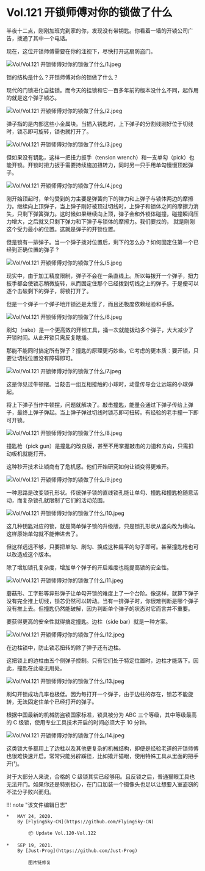 # Vol.121 开锁师傅对你的锁做了什么

半夜十二点，刚刚加班完到家的你，发现没有带钥匙。你看着一墙的开锁公司广告，拨通了其中一个电话。

现在，这位开锁师傅需要在你的注视下，尽快打开这扇防盗门。

![Vol/Vol.121 开锁师傅对你的锁做了什么/1.jpeg](https://cdn.jsdelivr.net/gh/just-prog/static/image/Vol/Vol.121%20开锁师傅对你的锁做了什么/1.jpeg)

锁的结构是什么？开锁师傅对你的锁做了什么？

现代的门锁进化自挂锁。而今天的挂锁和它一百多年前的版本没什么不同，起作用的就是这个弹子锁芯。

![Vol/Vol.121 开锁师傅对你的锁做了什么/2.jpeg](https://cdn.jsdelivr.net/gh/just-prog/static/image/Vol/Vol.121%20开锁师傅对你的锁做了什么/2.jpeg)

弹子指的是内部这些小金属块。当插入钥匙时，上下弹子的分割线刚好位于切线时，锁芯即可旋转，锁也就打开了。

![Vol/Vol.121 开锁师傅对你的锁做了什么/3.jpeg](https://cdn.jsdelivr.net/gh/just-prog/static/image/Vol/Vol.121%20开锁师傅对你的锁做了什么/3.jpeg)

但如果没有钥匙，这样一把扭力扳手（tension wrench）和一支单勾（pick）也能开锁。开锁时扭力扳手需要持续施加扭转力，同时另一只手用单勾慢慢顶起弹子。

![Vol/Vol.121 开锁师傅对你的锁做了什么/4.jpeg](https://cdn.jsdelivr.net/gh/just-prog/static/image/Vol/Vol.121%20开锁师傅对你的锁做了什么/4.jpeg)

刚开始顶起时，单勾受到的力主要是弹簧向下的弹力和上弹子与锁体两边的摩擦力。继续向上顶弹子，当上弹子刚好被顶过切线时，上弹子和锁体之间的摩擦力消失，只剩下弹簧弹力。这时候如果继续向上顶，弹子会和外锁体碰撞，碰撞瞬间压力增大，之后就又只剩下弹力和下弹子与锁体的摩擦力。我们要找的， 就是刚刚这个受力最小的位置。这就是弹子的开锁位置。

但是锁有一排弹子。当一个弹子拨对位置后，剩下的怎么办？如何固定住第一个已经到正确位置的弹子？

![Vol/Vol.121 开锁师傅对你的锁做了什么/5.jpeg](https://cdn.jsdelivr.net/gh/just-prog/static/image/Vol/Vol.121%20开锁师傅对你的锁做了什么/5.jpeg)

现实中，由于加工精度限制，弹子不会在一条直线上。所以每拨开一个弹子，扭力扳手都会使锁芯稍微旋转，从而固定住那个已经拨到切线之上的弹子。于是便可以逐个击破剩下的弹子，将锁打开了。

但是一个弹子一个弹子地开锁还是太慢了，而且还极度依赖经验和手感。

![Vol/Vol.121 开锁师傅对你的锁做了什么/6.jpeg](https://cdn.jsdelivr.net/gh/just-prog/static/image/Vol/Vol.121%20开锁师傅对你的锁做了什么/6.jpeg)

刷勾（rake）是一个更高效的开锁工具，捅一次就能拨动多个弹子，大大减少了开锁时间。从此开锁只需反复瞎捅。

那能不能同时搞定所有弹子？撞匙的原理更巧妙些，它考虑的更本质：要开锁，只要让切线位置没有障碍即可。

![Vol/Vol.121 开锁师傅对你的锁做了什么/7.jpeg](https://cdn.jsdelivr.net/gh/just-prog/static/image/Vol/Vol.121%20开锁师傅对你的锁做了什么/7.jpeg)

这是你见过牛顿摆。当敲击一组互相接触的小球时，动量传导会让远端的小球弹起。

将上下弹子当作牛顿摆，问题就解决了。敲击撞匙，能量会通过下弹子传给上弹子，最终上弹子弹起。当上弹子弹过切线时锁芯即可扭转。有经验的老手撞一下即可开锁。

![Vol/Vol.121 开锁师傅对你的锁做了什么/8.jpeg](https://cdn.jsdelivr.net/gh/just-prog/static/image/Vol/Vol.121%20开锁师傅对你的锁做了什么/8.jpeg)

撞匙枪（pick gun）是撞匙的改良版，甚至不用掌握敲击的力道和方向，只需扣动板机就能打开。

这种秒开技术让锁商有了危机感。他们开始研究如何让锁变得更难开。

![Vol/Vol.121 开锁师傅对你的锁做了什么/9.jpeg](https://cdn.jsdelivr.net/gh/just-prog/static/image/Vol/Vol.121%20开锁师傅对你的锁做了什么/9.jpeg)

一种思路是改变锁孔形状。传统弹子锁的直线锁孔能让单勾、撞匙和撞匙枪随意活动，而复杂锁孔就限制了它们的活动范围。

![Vol/Vol.121 开锁师傅对你的锁做了什么/10.jpeg](https://cdn.jsdelivr.net/gh/just-prog/static/image/Vol/Vol.121%20开锁师傅对你的锁做了什么/10.jpeg)

这几种钥匙对应的锁，就是简单弹子锁的升级版，只是锁孔形状从竖向改为横向。这样原始单勾就不能伸进去了。

但这样远远不够，只要把单勾、刷勾、换成这种扁平的勾子即可。甚至撞匙枪也可以改造成这个版本。

除了增加锁孔复杂度，增加单个弹子的开启难度也能提高锁的安全性。

![Vol/Vol.121 开锁师傅对你的锁做了什么/11.jpeg](https://cdn.jsdelivr.net/gh/just-prog/static/image/Vol/Vol.121%20开锁师傅对你的锁做了什么/11.jpeg)

蘑菇形、工字形等异形弹子让单勾开锁的难度上了一个台阶。像这样，就算下弹子没有完全推上切线，锁芯仍然可以转动。当有一排弹子时，你很难判断是哪个弹子没有推上去。但撞匙仍然能破解，因为判断单个弹子的状态对它而言并不重要。

要获得更高的安全性就得搞定撞匙。边柱（side bar）就是一种方案。

![Vol/Vol.121 开锁师傅对你的锁做了什么/12.jpeg](https://cdn.jsdelivr.net/gh/just-prog/static/image/Vol/Vol.121%20开锁师傅对你的锁做了什么/12.jpeg)

在边柱锁中，防止锁芯扭转的除了弹子还有边柱。

这把锁上的边柱由五个侧弹子控制。只有它们处于特定位置时，边柱才能落下。因此，撞匙在此毫无用处。

![Vol/Vol.121 开锁师傅对你的锁做了什么/13.jpeg](https://cdn.jsdelivr.net/gh/just-prog/static/image/Vol/Vol.121%20开锁师傅对你的锁做了什么/13.jpeg)

刷勾开锁成功几率也极低。因为每打开一个弹子，由于边柱的存在，锁芯不能旋转，无法固定住单个已经打开的弹子。

根据中国最新的机械防盗锁国家标准，锁具被分为 ABC 三个等级，其中等级最高的 C 级锁，使用专业工具技术开启的时间必须大于 10 分钟。

![Vol/Vol.121 开锁师傅对你的锁做了什么/14.jpeg](https://cdn.jsdelivr.net/gh/just-prog/static/image/Vol/Vol.121%20开锁师傅对你的锁做了什么/14.jpeg)

这类锁大多都用上了边柱以及其他更复杂的机械结构，即便是经验老道的开锁师傅也很难快速开启。常常只能另辟蹊径，比如撬开猫眼，使用特殊工具从里面的把手开门。

对于大部分人来说，合格的 C 级锁其实已经够用。且反锁之后，普通猫眼工具也无法开门。如果你还是特别担心，在门口加装一个摄像头也足以让想要入室盗窃的不法分子败兴而归。

!!! note "该文件编辑日志"

	* 	MAY 24, 2020.
		By [FlyingSky-CN](https://github.com/FlyingSky-CN)

			📦 Update Vol.120-Vol.122

	*	SEP 19, 2021.
		By [Just-Prog](https://github.com/Just-Prog)

			图片链修复
